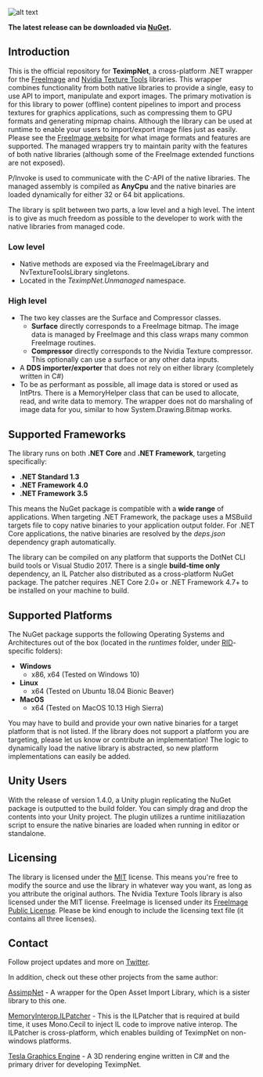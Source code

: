 ![alt text](https://bitbucket.org/Starnick/teximpnet/raw/9837c5c4afd6a18826f570a4437330e0e2f3b906/logo.png "TeximpNet Logo")

**The latest release can be downloaded via  [NuGet](https://www.nuget.org/packages/TeximpNet/).**

## Introduction ##
This is the official repository for **TeximpNet**, a cross-platform .NET wrapper for the [FreeImage](http://freeimage.sourceforge.net/) and [Nvidia Texture Tools](https://github.com/castano/nvidia-texture-tools) libraries. This wrapper combines functionality from both native libraries to provide a single, easy to use API to import, manipulate and export images. The primary motivation is for this library to power (offline) content pipelines to import and process textures for graphics applications, such as compressing them to GPU formats and generating mipmap chains. Although the library can be used at runtime to enable your users to import/export image files just as easily. Please see the [FreeImage website](http://freeimage.sourceforge.net/features.html) for what image formats and features are supported. The managed wrappers try to maintain parity with the features of both native libraries (although some of the FreeImage extended functions are not exposed).

P/Invoke is used to communicate with the C-API of the native libraries. The managed assembly is compiled as **AnyCpu** and the native binaries are loaded dynamically for either 32 or 64 bit applications.

The library is split between two parts, a low level and a high level. The intent is to give as much freedom as possible to the developer to work with the native libraries from managed code.

### Low level ###

* Native methods are exposed via the FreeImageLibrary and NvTextureToolsLibrary singletons.
* Located in the *TeximpNet.Unmanaged* namespace.

### High level ###

* The two key classes are the Surface and Compressor classes. 
    * **Surface** directly corresponds to a FreeImage bitmap. The image data is managed by FreeImage and this class wraps many common FreeImage routines.
    * **Compressor** directly corresponds to the Nvidia Texture compressor. This optionally can use a surface or any other data inputs.
* A **DDS importer/exporter** that does not rely on either library (completely written in C#)
* To be as performant as possible, all image data is stored or used as IntPtrs. There is a MemoryHelper class that can be used to allocate, read, and write data to memory. The wrapper does not do marshaling of image data for you, similar to how System.Drawing.Bitmap works.

## Supported Frameworks ##

The library runs on both **.NET Core** and **.NET Framework**, targeting specifically:

* **.NET Standard 1.3**
* **.NET Framework 4.0**
* **.NET Framework 3.5**

This means the NuGet package is compatible with a **wide range** of applications. When targeting .NET Framework, the package uses a MSBuild targets file to copy native binaries to your application output folder. For .NET Core applications, the native binaries are resolved by the *deps.json* dependency graph automatically.

The library can be compiled on any platform that supports  the DotNet CLI build tools or Visual Studio 2017. There is a single **build-time only** dependency, an IL Patcher also distributed as a cross-platform NuGet package. The patcher requires .NET Core 2.0+ or .NET Framework 4.7+ to be installed on your machine to build.

## Supported Platforms ##

The NuGet package supports the following Operating Systems and Architectures out of the box (located in the *runtimes* folder, under [RID](https://docs.microsoft.com/en-us/dotnet/core/rid-catalog)-specific folders):

* **Windows** 
	* x86, x64 (Tested on Windows 10)
* **Linux**
	* x64 (Tested on Ubuntu 18.04 Bionic Beaver)
* **MacOS**
	* x64 (Tested on MacOS 10.13 High Sierra)

You may have to build and provide your own native binaries for a target platform that is not listed. If the library does not support a platform you are targeting, please let us know or contribute an implementation! The logic to dynamically load the native library is abstracted, so new platform implementations can easily be added.

## Unity Users ##

With the release of version 1.4.0, a Unity plugin replicating the NuGet package is outputted to the build folder. You can simply drag and drop the contents into your Unity project. The plugin utilizes a
runtime initiliazation script to ensure the native binaries are loaded when running in editor or standalone.

## Licensing ##

The library is licensed under the [MIT](https://opensource.org/licenses/MIT) license. This means you're free to modify the source and use the library in whatever way you want, as long as you attribute the original authors. The Nvidia Texture Tools library is also licensed under the MIT license. FreeImage is licensed under its [FreeImage Public License](http://freeimage.sourceforge.net/freeimage-license.txt). Please be kind enough to include the licensing text file (it contains all three licenses).

## Contact ##

Follow project updates and more on [Twitter](https://twitter.com/Tesla3D/).

In addition, check out these other projects from the same author:

[AssimpNet](https://bitbucket.org/Starnick/assimpnet) - A wrapper for the Open Asset Import Library, which is a sister library to this one.

[MemoryInterop.ILPatcher](https://bitbucket.org/Starnick/memoryinterop.ilpatcher) - This is the ILPatcher that is required at build time, it uses Mono.Cecil to inject IL code to improve native interop. The ILPatcher is cross-platform, which enables building of TeximpNet on non-windows platforms.

[Tesla Graphics Engine](https://bitbucket.org/Starnick/tesla3d) - A 3D rendering engine written in C# and the primary driver for developing TeximpNet.